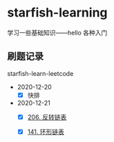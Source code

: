 # starfish-learning
学习一些基础知识——hello 各种入门

## 刷题记录
starfish-learn-leetcode

- 2020-12-20
  - [x] 快排  

- 2020-12-21
  - [x]  [206. 反转链表](https://leetcode-cn.com/problems/reverse-linked-list/)   
  - [x]  [141. 环形链表](https://leetcode-cn.com/problems/linked-list-cycle/)

